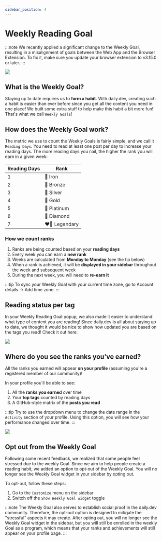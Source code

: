 ```yaml
---
sidebar_position: 4
---
```


# Weekly Reading Goal

:::note
We recently applied a significant change to the Weekly Goal, resulting in a misalignment of goals between the Web App and the Browser Extension. To fix it, make sure you update your browser extension to v3.15.0 or later.
:::

![](https://daily-now-res.cloudinary.com/image/upload/v1644761151/docs/New_Ranks.png)

## What is the Weekly Goal?

Staying up to date requires us to **form a habit**. With daily.dev, creating such a habit is easier than ever before since you get all the content you need in one place! We built some extra stuff to help make this habit a bit more fun! That's what we call `Weekly Goals`!

## How does the Weekly Goal work?

The metric we use to count the Weekly Goals is fairly simple, and we call it `Reading Days`. You need to read at least one post per day to increase your reading days. The more reading days you nail, the higher the rank you will earn in a given week:

| Reading Days 	| Rank      	|
|--------------	|-----------	|
| 1            	| 🖤 Iron      	|
| 2            	| 🧡 Bronze    	|
| 3            	| 🤍 Silver    	|
| 4            	| 💛 Gold      	|
| 5            	| 💙 Platinum  	|
| 6            	| 💜 Diamond   	|
| 7            	| ❤️‍🔥 Legendary 	|

### How we count ranks

1. Ranks are being counted based on your **reading days**
2. Every week you can earn a **new rank**
3. Weeks are calculated from **Monday to Monday** (see the tip below)
4. When a rank is achieved, it will be **displayed in your sidebar** throughout the week and subsequent week
5. During the next week, you will need to **re-earn it**

:::tip
To sync your Weekly Goal with your current time zone, go to Account details -> Add time zone.
:::

## Reading status per tag

In your Weekly Reading Goal popup, we also made it easier to understand what type of content you are reading! Since daily.dev is all about staying up to date, we thought it would be nice to show how updated you are based on the tags you read! Check it out here:

![](https://daily-now-res.cloudinary.com/image/upload/v1644761668/docs/Screen_Shot_2022-02-13_at_16.14.20.png)

## Where do you see the ranks you've earned?

All the ranks you earned will appear **on your profile** (assuming you're a registered member of our community)!

In your profile you'll be able to see:
1. All the **ranks you earned** over time
2. Your **top tags** counted by reading days
3. A GitHub-style matrix of the **posts you read**

:::tip
Try to use the dropdown menu to change the date range in the `Activity` section of your profile. Using this option, you will see how your performance changed over time.
:::

![](https://daily-now-res.cloudinary.com/image/upload/v1644761730/docs/Upgraded_personal_stats.png)

## Opt out from the Weekly Goal

Following some recent feedback, we realized that some people feel stressed due to the weekly Goal. Since we aim to help people create a reading habit, we added an option to opt-out of the Weekly Goal. You will no longer see the Weekly Goal widget in your sidebar by opting out.

To opt-out, follow these steps: 
1. Go to the `Customize` menu on the sidebar
2. Switch off the `Show Weekly Goal widget` toggle

:::note
The Weekly Goal also serves to establish social proof in the daily.dev community. Therefore, the opt-out option is designed to mitigate the "stressful" aspects it may create. After opting out, you will no longer see the Weekly Goal widget in the sidebar, but you will still be enrolled in the weekly Goal as a program, which means that your ranks and achievements will still appear on your profile page.
:::
